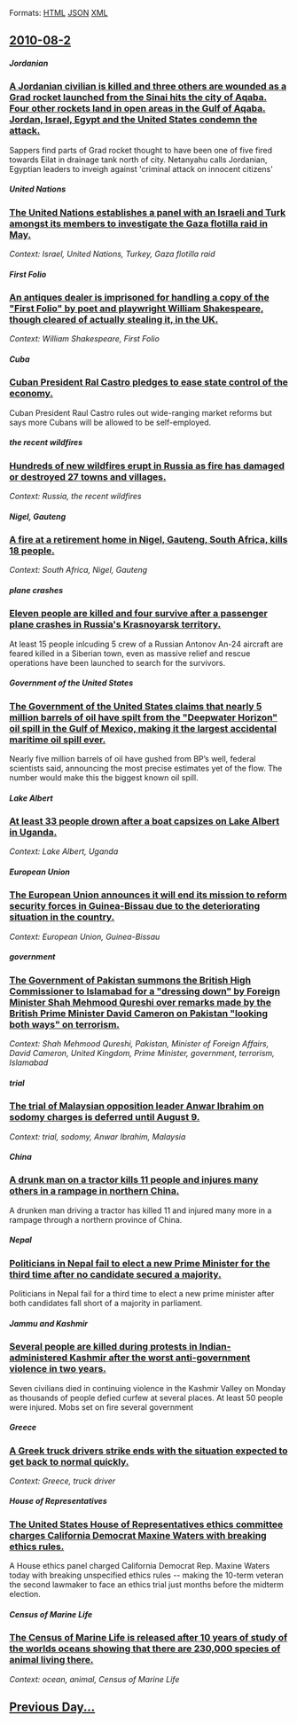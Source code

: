 
Formats: [HTML](2010/08/2/index.html)  [JSON](2010/08/2/index.json)  [XML](2010/08/2/index.xml)  

## [2010-08-2](/news/2010/08/2/index.md)

##### Jordanian
### [A Jordanian civilian is killed and three others are wounded as a Grad rocket launched from the Sinai hits the city of Aqaba. Four other rockets land in open areas in the Gulf of Aqaba. Jordan, Israel, Egypt and the United States condemn the attack. ](/news/2010/08/2/a-jordanian-civilian-is-killed-and-three-others-are-wounded-as-a-grad-rocket-launched-from-the-sinai-hits-the-city-of-aqaba-four-other-rock.md)
Sappers find parts of Grad rocket thought to have been one of five fired towards Eilat in drainage tank north of city. Netanyahu calls Jordanian, Egyptian leaders to inveigh against &#39;criminal attack on innocent citizens&#39;

##### United Nations
### [The United Nations establishes a panel with an Israeli and Turk amongst its members to investigate the Gaza flotilla raid in May. ](/news/2010/08/2/the-united-nations-establishes-a-panel-with-an-israeli-and-turk-amongst-its-members-to-investigate-the-gaza-flotilla-raid-in-may.md)
_Context: Israel, United Nations, Turkey, Gaza flotilla raid_

##### First Folio
### [An antiques dealer is imprisoned for handling a copy of the "First Folio" by poet and playwright William Shakespeare, though cleared of actually stealing it, in the UK. ](/news/2010/08/2/an-antiques-dealer-is-imprisoned-for-handling-a-copy-of-the-first-folio-by-poet-and-playwright-william-shakespeare-though-cleared-of-actu.md)
_Context: William Shakespeare, First Folio_

##### Cuba
### [Cuban President Ral Castro pledges to ease state control of the economy. ](/news/2010/08/2/cuban-president-raul-castro-pledges-to-ease-state-control-of-the-economy.md)
Cuban President Raul Castro rules out wide-ranging market reforms but says more Cubans will be allowed to be self-employed.

##### the recent wildfires
### [Hundreds of new wildfires erupt in Russia as fire has damaged or destroyed 27 towns and villages. ](/news/2010/08/2/hundreds-of-new-wildfires-erupt-in-russia-as-fire-has-damaged-or-destroyed-27-towns-and-villages.md)
_Context: Russia, the recent wildfires_

##### Nigel, Gauteng
### [A fire at a retirement home in Nigel, Gauteng, South Africa, kills 18 people. ](/news/2010/08/2/a-fire-at-a-retirement-home-in-nigel-gauteng-south-africa-kills-18-people.md)
_Context: South Africa, Nigel, Gauteng_

##### plane crashes
### [Eleven people are killed and four survive after a passenger plane crashes in Russia's Krasnoyarsk territory. ](/news/2010/08/2/eleven-people-are-killed-and-four-survive-after-a-passenger-plane-crashes-in-russia-s-krasnoyarsk-territory.md)
At least 15 people inlcuding 5 crew of a Russian Antonov An-24 aircraft are feared killed in a Siberian town, even as massive relief and rescue operations have been launched to search for the survivors. 

##### Government of the United States
### [The Government of the United States claims that nearly 5 million barrels of oil have spilt from the "Deepwater Horizon" oil spill in the Gulf of Mexico, making it the largest accidental maritime oil spill ever. ](/news/2010/08/2/the-government-of-the-united-states-claims-that-nearly-5-million-barrels-of-oil-have-spilt-from-the-deepwater-horizon-oil-spill-in-the-gul.md)
Nearly five million barrels of oil have gushed from BP’s well, federal scientists said, announcing the most precise estimates yet of the flow. The number would make this the biggest known oil spill.

##### Lake Albert
### [At least 33 people drown after a boat capsizes on Lake Albert in Uganda. ](/news/2010/08/2/at-least-33-people-drown-after-a-boat-capsizes-on-lake-albert-in-uganda.md)
_Context: Lake Albert, Uganda_

##### European Union
### [The European Union announces it will end its mission to reform security forces in Guinea-Bissau due to the deteriorating situation in the country. ](/news/2010/08/2/the-european-union-announces-it-will-end-its-mission-to-reform-security-forces-in-guinea-bissau-due-to-the-deteriorating-situation-in-the-co.md)
_Context: European Union, Guinea-Bissau_

##### government
### [The Government of Pakistan summons the British High Commissioner to Islamabad for a "dressing down" by Foreign Minister Shah Mehmood Qureshi over remarks made by the British Prime Minister David Cameron on Pakistan "looking both ways" on terrorism. ](/news/2010/08/2/the-government-of-pakistan-summons-the-british-high-commissioner-to-islamabad-for-a-dressing-down-by-foreign-minister-shah-mehmood-qureshi.md)
_Context: Shah Mehmood Qureshi, Pakistan, Minister of Foreign Affairs, David Cameron, United Kingdom, Prime Minister, government, terrorism, Islamabad_

##### trial
### [The trial of Malaysian opposition leader Anwar Ibrahim on sodomy charges is deferred until August 9. ](/news/2010/08/2/the-trial-of-malaysian-opposition-leader-anwar-ibrahim-on-sodomy-charges-is-deferred-until-august-9.md)
_Context: trial, sodomy, Anwar Ibrahim, Malaysia_

##### China
### [A drunk man on a tractor kills 11 people and injures many others in a rampage in northern China. ](/news/2010/08/2/a-drunk-man-on-a-tractor-kills-11-people-and-injures-many-others-in-a-rampage-in-northern-china.md)
A drunken man driving a tractor has killed 11 and injured many more in a rampage through a northern province of China.

##### Nepal
### [Politicians in Nepal fail to elect a new Prime Minister for the third time after no candidate secured a majority. ](/news/2010/08/2/politicians-in-nepal-fail-to-elect-a-new-prime-minister-for-the-third-time-after-no-candidate-secured-a-majority.md)
Politicians in Nepal fail for a third time to elect a new prime minister after both candidates fall short of a majority in parliament.

##### Jammu and Kashmir
### [Several people are killed during protests in Indian-administered Kashmir after the worst anti-government violence in two years. ](/news/2010/08/2/several-people-are-killed-during-protests-in-indian-administered-kashmir-after-the-worst-anti-government-violence-in-two-years.md)
Seven civilians died in continuing violence in the Kashmir Valley on Monday as thousands of people defied curfew at several places. At least 50 people were injured. Mobs set on fire several government

##### Greece
### [A Greek truck drivers strike ends with the situation expected to get back to normal quickly. ](/news/2010/08/2/a-greek-truck-drivers-strike-ends-with-the-situation-expected-to-get-back-to-normal-quickly.md)
_Context: Greece, truck driver_

##### House of Representatives
### [The United States House of Representatives ethics committee charges California Democrat Maxine Waters with breaking ethics rules. ](/news/2010/08/2/the-united-states-house-of-representatives-ethics-committee-charges-california-democrat-maxine-waters-with-breaking-ethics-rules.md)
A House ethics panel charged California Democrat Rep. Maxine Waters today with breaking unspecified ethics rules -- making the 10-term veteran the second lawmaker to face an ethics trial just months before the midterm election.

##### Census of Marine Life
### [The Census of Marine Life is released after 10 years of study of the worlds oceans showing that there are 230,000 species of animal living there. ](/news/2010/08/2/the-census-of-marine-life-is-released-after-10-years-of-study-of-the-worlds-oceans-showing-that-there-are-230-000-species-of-animal-living-t.md)
_Context: ocean, animal, Census of Marine Life_

## [Previous Day...](/news/2010/08/1/index.md)

